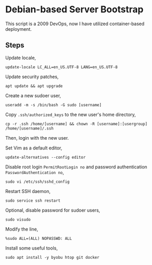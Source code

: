 # Debian-based Server Bootstrap

This script is a 2009 DevOps, now I have utilized container-based deployment.

## Steps

Update locale,

`update-locale LC_ALL=en_US.UTF-8 LANG=en_US.UTF-8`

Update security patches,

`apt update && apt upgrade`

Create a new sudoer user,

`useradd -m -s /bin/bash -G sudo [username]`

Copy `.ssh/authorized_keys` to the new user's home directory,

`cp -r .ssh /home/[username] && chown -R [username]:[usergroup] /home/[username]/.ssh`

Then, login with the new user.

Set Vim as a default editor,

`update-alternatives --config editor`

Disable root login `PermitRootLogin no` and password authentication `PasswordAuthentication no`,

`sudo vi /etc/ssh/sshd_config`

Restart SSH daemon,

`sudo service ssh restart`

Optional, disable password for sudoer users,

`sudo visudo`

Modify the line,

`%sudo ALL=(ALL) NOPASSWD: ALL`

Install some useful tools,

`sudo apt install -y byobu htop git docker`
